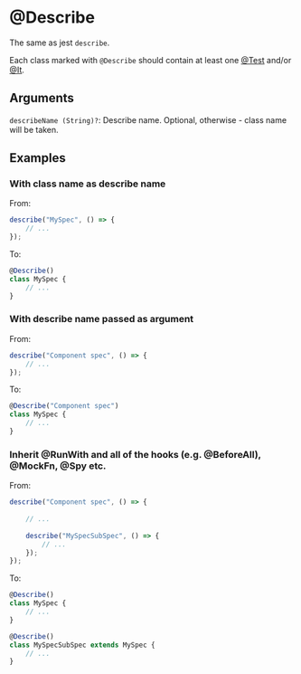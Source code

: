 # @Describe

The same as jest `describe`.

Each class marked with `@Describe` should contain at least one [@Test](https://github.com/vitalishapovalov/jest-decorated/blob/master/docs/Test.md) and/or [@It](https://github.com/vitalishapovalov/jest-decorated/blob/master/docs/Test.md).

## Arguments

`describeName (String)?`: Describe name. Optional, otherwise - class name will be taken.

## Examples

### With class name as describe name

From:

```typescript
describe("MySpec", () => {
    // ...
});
```

To:

```typescript
@Describe()
class MySpec {
    // ...
}
```

### With describe name passed as argument

From:

```typescript
describe("Component spec", () => {
    // ...
});
```

To:

```typescript
@Describe("Component spec")
class MySpec {
    // ...
}
```

### Inherit @RunWith and all of the hooks (e.g. @BeforeAll), @MockFn, @Spy etc.

From:

```typescript
describe("Component spec", () => {
    
    // ...
    
    describe("MySpecSubSpec", () => {
        // ...
    });
});
```

To:

```typescript
@Describe()
class MySpec {
    // ...
}

@Describe()
class MySpecSubSpec extends MySpec {
    // ...
}
```
